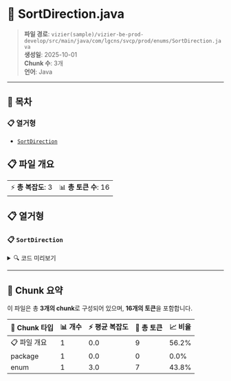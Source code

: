 # 📄 SortDirection.java

> **파일 경로**: `vizier(sample)/vizier-be-prod-develop/src/main/java/com/lgcns/svcp/prod/enums/SortDirection.java`  
> **생성일**: 2025-10-01  
> **Chunk 수**: 3개  
> **언어**: Java
---

## 📑 목차

### 📋 열거형
- [`SortDirection`](#enum-sortdirection)


## 📋 파일 개요

| | |
|--|--|
| ⚡ **총 복잡도**: 3 | 📊 **총 토큰 수**: 16 |





## 📋 열거형

### <a id="enum-sortdirection"></a>📋 `SortDirection`


<details>
<summary>🔍 코드 미리보기</summary>

```java
public enum SortDirection {
	asc, desc
}...
```

**Chunk 정보**
- 🆔 **ID**: `2745d7b73b79`
- 📍 **라인**: 3-3

</details>

---



## 🧩 Chunk 요약

이 파일은 총 **3개의 chunk**로 구성되어 있으며, **16개의 토큰**을 포함합니다.

| 🧩 Chunk 타입 | 📊 개수 | ⚡ 평균 복잡도 | 📝 총 토큰 | 📈 비율 |
|---------------|--------|-------------|----------|--------|
| 📋 파일 개요 | 1 | 0.0 | 9 | 56.2% |
| package | 1 | 0.0 | 0 | 0.0% |
| enum | 1 | 3.0 | 7 | 43.8% |

